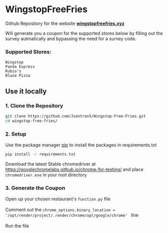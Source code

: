 # WingstopFreeFries

Github Repository for the website [**wingstopfreefries.xyz**](https://wingstopfreefries.xyz)

Will generate you a coupon for the supported stores below by filling out the survey autmatically and bypassing the need for a survey code.
### Supported Stores:
```
Wingstop
Panda Express
Rubio's
Blaze Pizza
```



## Use it locally

### 1. Clone the Repository

```bash
git clone https://github.com/Jsontran5/Wingstop-Free-Fries.git
cd wingstop-free-fries/
```

### 2. Setup
Use the package manager [pip](https://pip.pypa.io/en/stable/) to install the packages in requirements.txt
```bash
pip install -r requirements.txt
```

Download the latest Stable chromedriver at https://googlechromelabs.github.io/chrome-for-testing/ and place `chromedriver.exe` in your root directory


### 3. Generate the Coupon
Open up your chosen restaurant's `function.py` file <br>  
Comment out the `chrome_options.binary_location = '/opt/render/project/.render/chrome/opt/google/chrome' ` line <br>    
Run the file

